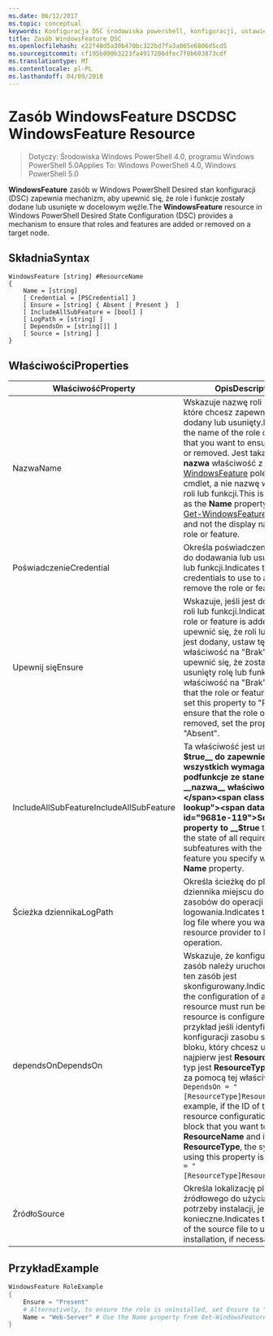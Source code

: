 ```yaml
---
ms.date: 06/12/2017
ms.topic: conceptual
keywords: Konfiguracja DSC środowiska powershell, konfiguracji, ustawienia
title: Zasób WindowsFeature DSC
ms.openlocfilehash: e22f40d5a30b470bc322bd7fa3a065e6806d5cd5
ms.sourcegitcommit: cf195b090b3223fa4917206dfec7f0b603873cdf
ms.translationtype: MT
ms.contentlocale: pl-PL
ms.lasthandoff: 04/09/2018
---
```

# <a name="dsc-windowsfeature-resource"></a><span data-ttu-id="9681e-103">Zasób WindowsFeature DSC</span><span class="sxs-lookup"><span data-stu-id="9681e-103">DSC WindowsFeature Resource</span></span>

> <span data-ttu-id="9681e-104">Dotyczy: Środowiska Windows PowerShell 4.0, programu Windows PowerShell 5.0</span><span class="sxs-lookup"><span data-stu-id="9681e-104">Applies To: Windows PowerShell 4.0, Windows PowerShell 5.0</span></span>

<span data-ttu-id="9681e-105">**WindowsFeature** zasób w Windows PowerShell Desired stan konfiguracji (DSC) zapewnia mechanizm, aby upewnić się, że role i funkcje zostały dodane lub usunięte w docelowym węźle.</span><span class="sxs-lookup"><span data-stu-id="9681e-105">The **WindowsFeature** resource in Windows PowerShell Desired State Configuration (DSC) provides a mechanism to ensure that roles and features are added or removed on a target node.</span></span>

## <a name="syntax"></a><span data-ttu-id="9681e-106">Składnia</span><span class="sxs-lookup"><span data-stu-id="9681e-106">Syntax</span></span>

```
WindowsFeature [string] #ResourceName
{
    Name = [string]
    [ Credential = [PSCredential] ]
    [ Ensure = [string] { Absent | Present }  ]
    [ IncludeAllSubFeature = [bool] ]
    [ LogPath = [string] ]
    [ DependsOn = [string[]] ]
    [ Source = [string] ]
}
```

## <a name="properties"></a><span data-ttu-id="9681e-107">Właściwości</span><span class="sxs-lookup"><span data-stu-id="9681e-107">Properties</span></span>

|  <span data-ttu-id="9681e-108">Właściwość</span><span class="sxs-lookup"><span data-stu-id="9681e-108">Property</span></span>  |  <span data-ttu-id="9681e-109">Opis</span><span class="sxs-lookup"><span data-stu-id="9681e-109">Description</span></span>   |
|---|---|
| <span data-ttu-id="9681e-110">Nazwa</span><span class="sxs-lookup"><span data-stu-id="9681e-110">Name</span></span>| <span data-ttu-id="9681e-111">Wskazuje nazwę roli lub funkcji, które chcesz zapewnić zostanie dodany lub usunięty.</span><span class="sxs-lookup"><span data-stu-id="9681e-111">Indicates the name of the role or feature that you want to ensure is added or removed.</span></span> <span data-ttu-id="9681e-112">Jest taka sama jak __nazwa__ właściwość z [Get-WindowsFeature](/powershell/module/servermanager/Get-WindowsFeature) polecenia cmdlet, a nie nazwę wyświetlaną roli lub funkcji.</span><span class="sxs-lookup"><span data-stu-id="9681e-112">This is the same as the __Name__ property from the [Get-WindowsFeature](/powershell/module/servermanager/Get-WindowsFeature) cmdlet, and not the display name of the role or feature.</span></span>|
| <span data-ttu-id="9681e-113">Poświadczenie</span><span class="sxs-lookup"><span data-stu-id="9681e-113">Credential</span></span>| <span data-ttu-id="9681e-114">Określa poświadczenia używane do dodawania lub usuwania roli lub funkcji.</span><span class="sxs-lookup"><span data-stu-id="9681e-114">Indicates the credentials to use to add or remove the role or feature.</span></span>|
| <span data-ttu-id="9681e-115">Upewnij się</span><span class="sxs-lookup"><span data-stu-id="9681e-115">Ensure</span></span>| <span data-ttu-id="9681e-116">Wskazuje, jeśli jest dodawany roli lub funkcji.</span><span class="sxs-lookup"><span data-stu-id="9681e-116">Indicates if the role or feature is added.</span></span> <span data-ttu-id="9681e-117">Aby upewnić się, że roli lub funkcji jest dodany, ustaw tę właściwość na "Brak", aby upewnić się, że zostanie usunięty rolę lub funkcję, ustaw właściwość na "Brak".</span><span class="sxs-lookup"><span data-stu-id="9681e-117">To ensure that the role or feature is added, set this property to "Present" To ensure that the role or feature is removed, set the property to "Absent".</span></span>|
| <span data-ttu-id="9681e-118">IncludeAllSubFeature</span><span class="sxs-lookup"><span data-stu-id="9681e-118">IncludeAllSubFeature</span></span>| <span data-ttu-id="9681e-119">Ta właściwość jest ustawiana __$true__ do zapewnienia stan wszystkich wymaganych podfunkcje ze stanem funkcji z __nazwa__ właściwości.</span><span class="sxs-lookup"><span data-stu-id="9681e-119">Set this property to __$true__ to ensure the state of all required subfeatures with the state of the feature you specify with the __Name__ property.</span></span>|
| <span data-ttu-id="9681e-120">Ścieżka dziennika</span><span class="sxs-lookup"><span data-stu-id="9681e-120">LogPath</span></span>| <span data-ttu-id="9681e-121">Określa ścieżkę do pliku dziennika miejscu dostawcy zasobów do operacji logowania.</span><span class="sxs-lookup"><span data-stu-id="9681e-121">Indicates the path to a log file where you want the resource provider to log the operation.</span></span>|
| <span data-ttu-id="9681e-122">dependsOn</span><span class="sxs-lookup"><span data-stu-id="9681e-122">DependsOn</span></span>| <span data-ttu-id="9681e-123">Wskazuje, że konfiguracja inny zasób należy uruchomić przed ten zasób jest skonfigurowany.</span><span class="sxs-lookup"><span data-stu-id="9681e-123">Indicates that the configuration of another resource must run before this resource is configured.</span></span> <span data-ttu-id="9681e-124">Na przykład jeśli identyfikator konfiguracji zasobu skryptu bloku, który chcesz uruchomić najpierw jest __ResourceName__ i jej typ jest __ResourceType__, składnia za pomocą tej właściwości jest `DependsOn = "[ResourceType]ResourceName"`.</span><span class="sxs-lookup"><span data-stu-id="9681e-124">For example, if the ID of the resource configuration script block that you want to run first is __ResourceName__ and its type is __ResourceType__, the syntax for using this property is `DependsOn = "[ResourceType]ResourceName"`.</span></span>|
| <span data-ttu-id="9681e-125">Źródło</span><span class="sxs-lookup"><span data-stu-id="9681e-125">Source</span></span>| <span data-ttu-id="9681e-126">Określa lokalizację pliku źródłowego do użycia na potrzeby instalacji, jeśli to konieczne.</span><span class="sxs-lookup"><span data-stu-id="9681e-126">Indicates the location of the source file to use for installation, if necessary.</span></span>|

## <a name="example"></a><span data-ttu-id="9681e-127">Przykład</span><span class="sxs-lookup"><span data-stu-id="9681e-127">Example</span></span>
```powershell
WindowsFeature RoleExample
{
    Ensure = "Present"
    # Alternatively, to ensure the role is uninstalled, set Ensure to "Absent"
    Name = "Web-Server" # Use the Name property from Get-WindowsFeature
}
```